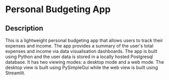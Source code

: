 # Personal Budgeting App

## Description

This is a lightweight personal budgeting app that allows users to track their expenses and income. The app provides a summary of the user's total expenses and income via data visualisation dashboards. The app is built using Python and the user data is stored in a locally hosted Postgresql database. It has two viewing modes: a desktop mode and a web mode. The desktop view is built using PySimpleGui while the web view is built using Streamlit. 

